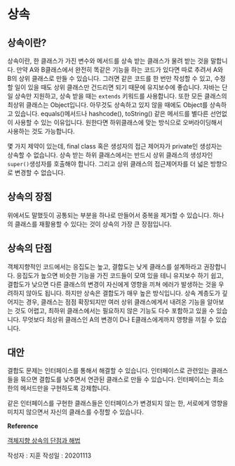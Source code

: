 # 상속

## 상속이란?

 상속이란, 한 클래스가 가진 변수와 메서드를 상속 받는 클래스가 물려 받는 것을 말합니다. 만약 A와 B클래스에서 완전히 똑같은 기능을 하는 코드가 있다면 따로 추려서  A와 B의 상위 클래스로 만들 수 있습니다. 그러면 같은 코드를 한 번만 작성할 수 있고,  수정할 일이 있을 때도 상위 클래스만 건드리면 되기 때문에 유지보수에 좋습니다. 자바는 단일 상속만 지원하고, 상속 받을 때는 ``extends`` 키워드를 사용합니다. 또한 모든 클래스의 최상위 클래스는 Object입니다. 아무것도 상속하고 있지 않을 때에도 Object를 상속하고 있습니다. equals()메서드나 hashcode(), toString() 같은 메서드를 별다른 선언없이 사용할 수 있는 이유입니다. 원한다면 하위클래스에 맞는 방식으로 오버라이딩해서 사용하는 것도 가능합니다.

 몇 가지 제약이 있는데,  final class 혹은 생성자의 접근 제어자가 private인 생성자는 상속할 수 없습니다. 상속 받는 하위 클래스에서는 반드시 상위 클래스의 생성자인 ```super()```생성자를 호출해야 합니다. 그리고 상위 클래스의 접근제어자를 더 넓은 방향으로 변경할 수 없습니다.

## 상속의 장점

 위에서도 말했듯이 공통되는 부분을 하나로 만들어서 중복을 제거할 수 있습니다. 하나의 클래스를 재활용할 수 있다는 것이 상속의 가장 큰 장점입니다.

## 상속의 단점

 객체지향적인 코드에서는 응집도는 높고, 결합도는 낮게 클래스를 설계하라고 권장합니다. 응집도가 높으면 비슷한 기능을 가진 코드들이 모여 있을 테니 유지보수 하기 쉽고, 결합도가 낮으면 다른 클래스의 변경이 자신에게 영향을 끼쳐 에러가 발생하는 것을 우려하지 않아도 됩니다. 하지만 상속은 결합도가 매우 높은 방식입니다. 상속 계층도가 깊어지는 경우, 클래스는 점점 확장되지만 여러 상위 클래스에게서 내려온 기능을 알아보는 것도 어렵고, 최하위 클래스에서는 필요하지 않은 기능도 다수 포함하고 있을 수 있습니다. 무엇보다  최상위 클래스인 A의 변경이 D나 E클래스에게까지 영향을 끼칠 수 있습니다.

## 대안

 결합도 문제는 인터페이스를 통해서 해결할 수 있습니다. 인터페이스로 관련있는 클래스들을 묶으면 결합도를 낮추면서 연관된 클래스로 만들 수 있습니다. 인터페이스는 최소한의 메서드만을 구현하도록 강제합니다.

같은 인터페이스를 구현한 클래스들은 인터페이스가 변경되지 않는 한, 서로에게 영향을 미치지 않으면서 자신의 클래스를 수정할 수 있습니다.


**Reference**

[객체지향 상속의 단점과 해법](https://ememomo.tistory.com/140)


작성자 : 지훈
작성일 : 20201113